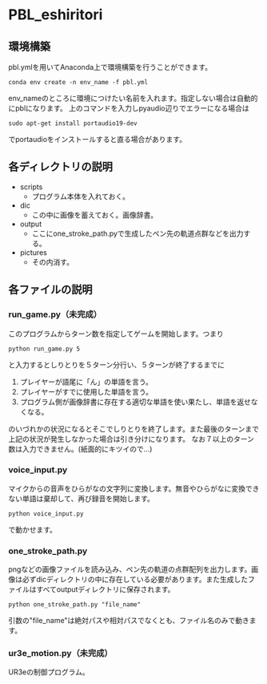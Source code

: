 # PBL_eshiritori
## 環境構築
pbl.ymlを用いてAnaconda上で環境構築を行うことができます。
```
conda env create -n env_name -f pbl.yml
```
env_nameのところに環境につけたい名前を入れます。指定しない場合は自動的にpblになります。
上のコマンドを入力しpyaudio辺りでエラーになる場合は
```
sudo apt-get install portaudio19-dev
```
でportaudioをインストールすると直る場合があります。

## 各ディレクトリの説明
+ scripts
    * プログラム本体を入れておく。
+ dic
    * この中に画像を蓄えておく。画像辞書。
+ output
    * ここにone_stroke_path.pyで生成したペン先の軌道点群などを出力する。
+ pictures
    * その内消す。

## 各ファイルの説明
### run_game.py（未完成）
このプログラムからターン数を指定してゲームを開始します。つまり
```
python run_game.py 5
```
と入力するとしりとりを５ターン分行い、５ターンが終了するまでに
1. プレイヤーが語尾に「ん」の単語を言う。
1. プレイヤーがすでに使用した単語を言う。
1. プログラム側が画像辞書に存在する適切な単語を使い果たし、単語を返せなくなる。

のいづれかの状況になるとそこでしりとりを終了します。また最後のターンまで上記の状況が発生しなかった場合は引き分けになります。
なお７以上のターン数は入力できません。(紙面的にキツイので...)
### voice_input.py
マイクからの音声をひらがなの文字列に変換します。無音やひらがなに変換できない単語は棄却して、再び録音を開始します。
```
python voice_input.py
```
で動かせます。
### one_stroke_path.py
pngなどの画像ファイルを読み込み、ペン先の軌道の点群配列を出力します。画像は必ずdicディレクトリの中に存在している必要があります。また生成したファイルはすべてoutputディレクトリに保存されます。

```
python one_stroke_path.py "file_name"
```
引数の"file_name"は絶対パスや相対パスでなくとも、ファイル名のみで動きます。

### ur3e_motion.py（未完成）
UR3eの制御プログラム。